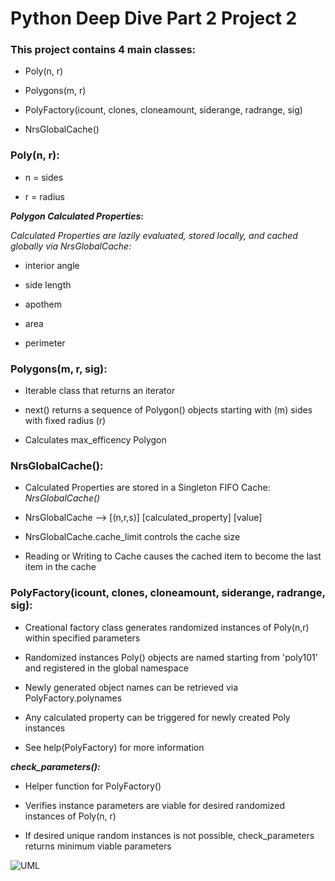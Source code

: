# Python Deep Dive Part 2 Project 2

### This project contains 4 main classes:

- Poly(n, r)

- Polygons(m, r)

- PolyFactory(icount, clones, cloneamount, siderange, radrange, sig)

- NrsGlobalCache() 

### Poly(n, r):

- n = sides

- r = radius 

**_Polygon Calculated Properties_:**

*Calculated Properties are lazily evaluated, stored locally, and cached globally via NrsGlobalCache:*

- interior angle

- side length

- apothem 

- area

- perimeter


### Polygons(m, r, sig):

- Iterable class that returns an iterator

- next() returns a sequence of Polygon() objects starting with (m) sides with fixed radius (r) 

- Calculates max_efficency Polygon 


### NrsGlobalCache():
- Calculated Properties are stored in a Singleton FIFO Cache: *NrsGlobalCache()*

- NrsGlobalCache --> [(n,r,s)] [calculated_property] [value]

- NrsGlobalCache.cache_limit controls the cache size

- Reading or Writing to Cache causes the cached item to become the last item in the cache

### PolyFactory(icount, clones, cloneamount, siderange, radrange, sig):
    
- Creational factory class generates randomized instances of Poly(n,r) within specified parameters

- Randomized instances Poly() objects are named starting from 'poly101' and registered in the global namespace

- Newly generated object names can be retrieved via PolyFactory.polynames

- Any calculated property can be triggered for newly created Poly instances

- See help(PolyFactory) for more information

**_check_parameters():_**

- Helper function for PolyFactory()

- Verifies instance parameters are viable for desired randomized instances of Poly(n, r)

- If desired unique random instances is not possible, check_parameters returns minimum viable parameters 

![UML](https://raw.githubusercontent.com/dseeni/PDD2_Project2/f/polygons-factory/DDP_Proj2_UML.jpg?token=ABSJHRJ4T7CEBEQ4ONH3UOS5D3GBQ)
